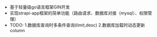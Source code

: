 - 基于轻量级go语言框架GIN开发
- 实现strapi-app框架的简单功能（路由请求、数据库对接（mysql）、权限管理）
- TODO:
  1.数据库查询时多条件查询(limit,desc)
  2.数据库加载时动态更新column